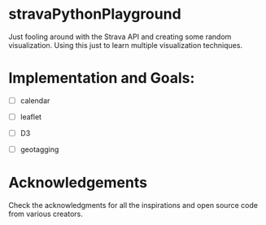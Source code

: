 # stravaPythonPlayground
Just fooling around with the Strava API and creating some random visualization.  Using this just to learn multiple visualization techniques.

# Implementation and Goals:
- [ ] calendar
- [ ] leaflet
- [ ] D3
- [ ] geotagging


# Acknowledgements
Check the acknowledgments for all the inspirations and open source code from various creators.

